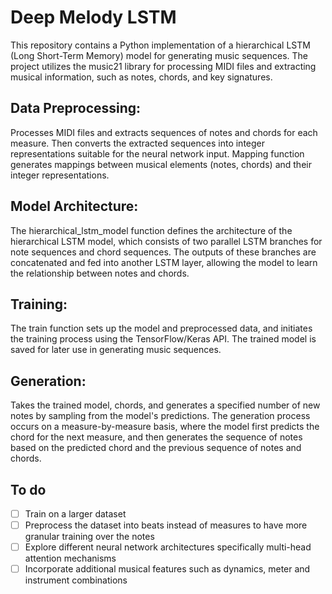 # Deep Melody LSTM

This repository contains a Python implementation of a hierarchical LSTM (Long Short-Term Memory) model for generating music sequences. The project utilizes the music21 library for processing MIDI files and extracting musical information, such as notes, chords, and key signatures.

## Data Preprocessing:
Processes MIDI files and extracts sequences of notes and chords for each measure.
Then converts the extracted sequences into integer representations suitable for the neural network input. Mapping function generates mappings between musical elements (notes, chords) and their integer representations.
## Model Architecture:
The hierarchical_lstm_model function defines the architecture of the hierarchical LSTM model, which consists of two parallel LSTM branches for note sequences and chord sequences. The outputs of these branches are concatenated and fed into another LSTM layer, allowing the model to learn the relationship between notes and chords.
## Training:
The train function sets up the model and preprocessed data, and initiates the training process using the TensorFlow/Keras API. The trained model is saved for later use in generating music sequences.
## Generation:
Takes the trained model, chords, and generates a specified number of new notes by sampling from the model's predictions. The generation process occurs on a measure-by-measure basis, where the model first predicts the chord for the next measure, and then generates the sequence of notes based on the predicted chord and the previous sequence of notes and chords.

## To do 
- [ ] Train on a larger dataset
- [ ] Preprocess the dataset into beats instead of measures to have more granular   training over the notes
- [ ] Explore different neural network architectures specifically multi-head attention mechanisms
- [ ] Incorporate additional musical features such as dynamics, meter and instrument combinations
